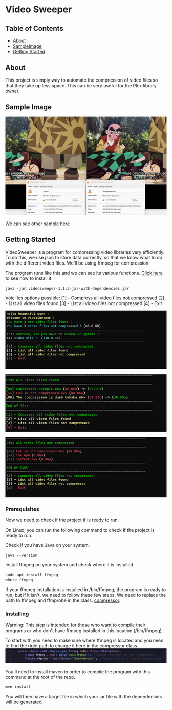 # Video Sweeper

## Table of Contents

- [About](#about)
- [SampleImage](#sampleimage)
- [Getting Started](#getting_started)

## About <a name = "about"></a>

This project is simply way to automate the compression of video files so that they take up less space. This can be very useful for the Plex library owner.

## Sample Image <a name = "sampleimage"></a>
![Exemple Image](https://github.com/SstealzZ/VideoSweeper/blob/main/image/exemple.png)

We can see other sample [here](image/)

## Getting Started <a name = "getting_started"></a>

VideoSweeper is a program for compressing video libraries very efficiently. To do this, we use json to store data correctly, so that we know what to do with the different video files. We'll be using ffmpeg for compression. 

The program runs like this and we can see its various functions.
[Click here](#prec) to see how to install it.

```
java -jar videosweeper-1.1.2-jar-with-dependencies.jar
```

Voici les options possible:
[1] - Compress all video files not compressed
[2] - List all video files found
[3] - List all video files not compressed
[4] - Exit

![Startup Display](image/Startup.png)

![Option-2 Display](image/Option-2.png)

![Option-3 Display](image/Option-3.png)

### Prerequisites <a name = "prec"></a>

Now we need to check if the project if is ready to run.

On Linux, you can run the following command to check if the project is ready to run.

Check if you have Java on your system.

```
java --version
```

Install ffmpeg on your system and check where it is installed.
```
sudo apt install ffmpeg
where ffmpeg
```
If your ffmpeg installation is installed in /bin/ffmpeg, the program is ready to run, but if it isn't, we need to follow these few steps.
We need to replace the path to ffmpeg and ffmprobe in the class. [compressor](/src/main/java/fr/sstealzz/utilities/Compressor.java).


### Installing

Warning: This step is intended for those who want to compile their programs or who don't have ffmpeg installed in this location (/bin/ffmpeg).

To start with you need to make sure where ffmpeg is located and you need to find the right path to change it here in the compressor class.
<img src="image/Warning.png">

You'll need to install maven in order to compile the program with this command at the root of the repo.
```
mvn install
```

You will then have a target file in which your jar file with the dependencies will be generated.